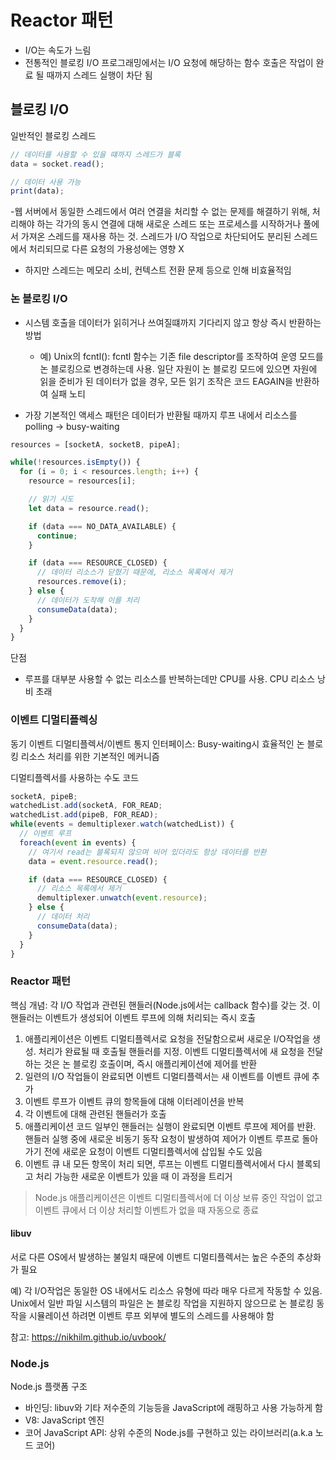 # Reactor 패턴

- I/O는 속도가 느림
- 전통적인 블로킹 I/O 프로그래밍에서는 I/O 요청에 해당하는 함수 호출은 작업이 완료 될 때까지 스레드 실행이 차단 됨

## 블로킹 I/O
일반적인 블로킹 스레드

```javascript
// 데이터를 사용할 수 있을 떄까지 스레드가 블록
data = socket.read();

// 데이터 사용 가능
print(data);
```

-웹 서버에서 동일한 스레드에서 여러 연결을 처리할 수 없는 문제를 해결하기 위해, 처리해야 하는 각가의 동시 연결에 대해 새로운 스레드 또는 프로세스를 시작하거나 풀에서 가져온 스레드를 재사용 하는 것. 스레드가 I/O 작업으로 차단되어도 분리된 스레드에서 처리되므로 다른 요청의 가용성에는 영향 X
- 하지만 스레드는 메모리 소비, 컨텍스트 전환 문제 등으로 인해 비효율적임

### 논 블로킹 I/O

- 시스템 호출을 데이터가 읽히거나 쓰여질떄까지 기다리지 않고 항상 즉시 반환하는 방법
  - 예) Unix의 fcntl(): fcntl 함수는 기존 file descriptor를 조작하여 운영 모드를 논 블로킹으로 변경하는데 사용. 일단 자원이 논 블로킹 모드에 있으면 자원에 읽을 준비가 된 데이터가 없을 경우, 모든 읽기 조작은 코드 EAGAIN을 반환하여 실패 노티

- 가장 기본적인 액세스 패턴은 데이터가 반환될 때까지 루프 내에서 리소스를 polling -> busy-waiting

```javascript
resources = [socketA, socketB, pipeA];

while(!resources.isEmpty()) {
  for (i = 0; i < resources.length; i++) {
    resource = resources[i];

    // 읽기 시도
    let data = resource.read();

    if (data === NO_DATA_AVAILABLE) {
      continue;
    }

    if (data === RESOURCE_CLOSED) {
      // 데이터 리소스가 닫혔기 때문에, 리소스 목록에서 제거
      resources.remove(i);
    } else {
      // 데이터가 도착해 이를 처리
      consumeData(data);
    }
  }
}
```

단점

- 루프를 대부분 사용할 수 없는 리소스를 반복하는데만 CPU를 사용. CPU 리소스 낭비 초래

### 이벤트 디멀티플렉싱

동기 이벤트 디멀티플렉서/이벤트 통지 인터페이스: Busy-waiting시 효율적인 논 블로킹 리소스 처리를 위한 기본적인 메커니즘

디멀티플렉서를 사용하는 수도 코드

```javascript
socketA, pipeB;
watchedList.add(socketA, FOR_READ;
watchedList.add(pipeB, FOR_READ);
while(events = demultiplexer.watch(watchedList)) {
  // 이벤트 루프
  foreach(event in events) {
    // 여기서 read는 블록되지 않으며 비어 있더라도 항상 데이터를 반환
    data = event.resource.read();

    if (data === RESOURCE_CLOSED) {
      // 리소스 목록에서 제거
      demultiplexer.unwatch(event.resource);
    } else {
      // 데이터 처리
      consumeData(data);
    }
  }
}
```

### Reactor 패턴

핵심 개념: 각 I/O 작업과 관련된 핸들러(Node.js에서는 callback 함수)를 갖는 것. 이 핸들러는 이벤트가 생성되어 이벤트 루프에 의해 처리되는 즉시 호출

1. 애플리케이션은 이벤트 디멀티플렉서로 요청을 전달함으로써 새로운 I/O작업을 생성. 처리가 완료될 때 호출될 핸들러를 지정. 이벤트 디멀티플렉서에 새 요청을 전달하는 것은 논 블로킹 호출이며, 즉시 애플리케이션에 제어를 반환
2. 일련의 I/O 작업들이 완료되면 이벤트 디멀티플렉서는 새 이벤트를 이벤트 큐에 추가
3. 이벤트 루프가 이벤트 큐의 항목들에 대해 이터레이션을 반복
4. 각 이벤트에 대해 관련된 핸들러가 호출
5. 애플리케이션 코드 일부인 핸들러는 실행이 완료되면 이벤트 루프에 제어를 반환. 핸들러 실행 중에 새로운 비동기 동작 요청이 발생하여 제어가 이벤트 루프로 돌아가기 전에 새로운 요청이 이벤트 디멀티플렉서에 삽입될 수도 있음
6. 이벤트 큐 내 모든 항목이 처리 되면, 루프는 이벤트 디멀티플렉서에서 다시 블록되고 처리 가능한 새로운 이벤트가 있을 때 이 과정을 트리거

> Node.js 애플리케이션은 이벤트 디멀티플렉서에 더 이상 보류 중인 작업이 없고 이벤트 큐에서 더 이상 처리할 이벤트가 없을 때 자동으로 종료

#### libuv

서로 다른 OS에서 발생하는 불일치 때문에 이벤트 디멀티플렉서는 높은 수준의 추상화가 필요

예) 각 I/O작업은 동일한 OS 내에서도 리소스 유형에 따라 매우 다르게 작동할 수 있음. Unix에서 일반 파일 시스템의 파일은 논 블로킹 작업을 지원하지 않으므로 논 블로킹 동작을 시뮬레이션 하려면 이벤트 루프 외부에 별도의 스레드를 사용해야 함

참고: https://nikhilm.github.io/uvbook/

### Node.js

Node.js 플랫폼 구조

- 바인딩: libuv와 기타 저수준의 기능등을 JavaScript에 래핑하고 사용 가능하게 함
- V8: JavaScript 엔진
- 코어 JavaScript API: 상위 수준의 Node.js를 구현하고 있는 라이브러리(a.k.a 노드 코어)
